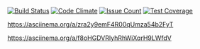 
[![Build Status](https://travis-ci.org/Griffon2012/project-lvl1-s470.svg?branch=master)](https://travis-ci.org/Griffon2012/project-lvl1-s470)
[![Code Climate](https://codeclimate.com/github/Griffon2012/project-lvl1-s470/badges/gpa.svg)](https://codeclimate.com/github/Griffon2012/project-lvl1-s470)
[![Issue Count](https://codeclimate.com/github/Griffon2012/project-lvl1-s470/badges/issue_count.svg)](https://codeclimate.com/github/Griffon2012/project-lvl1-s470)
[![Test Coverage](https://codeclimate.com/github/Griffon2012/project-lvl1-s470/badges/coverage.svg)](https://codeclimate.com/github/Griffon2012/project-lvl1-s470/coverage)

https://asciinema.org/a/zra2y9emF4R00qUmza54b2FyT

https://asciinema.org/a/f8oHGDVRlyhRhWiXqrH9LWfdV
